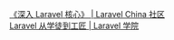 [《深入 Laravel 核心》 | Laravel China 社区](https://learnku.com/docs/laravel-core-concept/5.5)  
[Laravel 从学徒到工匠 | Laravel 学院](https://laravelacademy.org/books/laravel-from-appreciate-to-artisan)  
